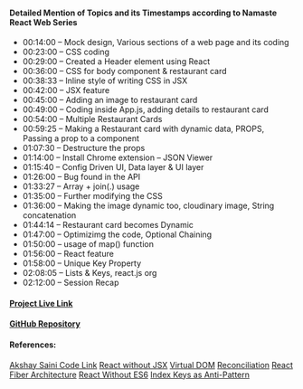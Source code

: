 #### Detailed Mention of Topics and its Timestamps according to Namaste React Web Series

- 00:14:00 – Mock design, Various sections of a web page and its coding
- 00:23:00 – CSS coding
- 00:29:00 – Created a Header element using React
- 00:36:00 – CSS for body component & restaurant card
- 00:38:33 – Inline style of writing CSS in JSX
- 00:42:00 – JSX feature
- 00:45:00 – Adding an image to restaurant card
- 00:49:00 – Coding inside App.js, adding details to restaurant card
- 00:54:00 – Multiple Restaurant Cards
- 00:59:25 – Making a Restaurant card with dynamic data, PROPS, Passing a prop to a component
- 01:07:30 – Destructure the props
- 01:14:00 – Install Chrome extension – JSON Viewer
- 01:15:40 – Config Driven UI, Data layer & UI layer
- 01:26:00 – Bug found in the API
- 01:33:27 – Array + join(.) usage
- 01:35:00 – Further modifying the CSS
- 01:36:00 – Making the image dynamic too, cloudinary image, String concatenation
- 01:44:14 – Restaurant card becomes Dynamic
- 01:47:00 – Optimizimg the code, Optional Chaining
- 01:50:00 – usage of map() function
- 01:56:00 – React feature
- 01:58:00 – Unique Key Property
- 02:08:05 – Lists & Keys, react.js org
- 02:12:00 – Session Recap

#### [Project Live Link]()

#### [GitHub Repository](https://github.com/tarunbommali/Feastly)

#### References:

[Akshay Saini Code Link](https://bitbucket.org/namastedev/namaste-react-live/src/master/)
[React without JSX](https://reactjs.org/docs/react-without-jsx.html)
[Virtual DOM](https://reactjs.org/docs/faq-internals.html)
[Reconciliation](https://reactjs.org/docs/reconciliation.html)
[React Fiber Architecture](https://github.com/acdlite/react-fiber-architecture)
[React Without ES6](https://reactjs.org/docs/react-without-es6.html)
[Index Keys as Anti-Pattern](https://robinpokorny.com/blog/index-as-a-key-is-an-anti-pattern/)
